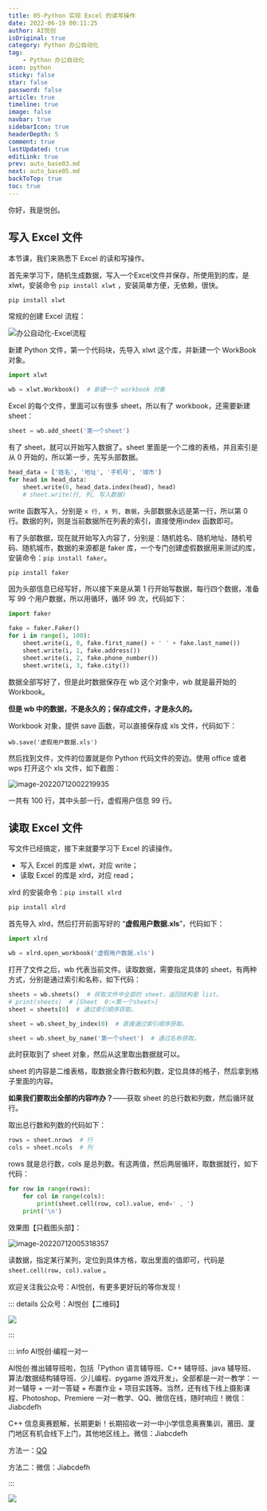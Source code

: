 ```yaml
---
title: 05-Python 实现 Excel 的读写操作
date: 2022-06-19 00:11:25
author: AI悦创
isOriginal: true
category: Python 办公自动化
tag:
    - Python 办公自动化
icon: python
sticky: false
star: false
password: false
article: true
timeline: true
image: false
navbar: true
sidebarIcon: true
headerDepth: 5
comment: true
lastUpdated: true
editLink: true
prev: auto_base03.md
next: auto_base05.md
backToTop: true
toc: true
---
```


你好，我是悦创。

## 写入 Excel 文件 

本节课，我们来熟悉下 Excel 的读和写操作。

首先来学习下，随机生成数据，写入一个Excel文件并保存，所使用到的库，是 xlwt，安装命令 `pip install xlwt` ，安装简单方便，无依赖，很快。

```cmd
pip install xlwt
```

常规的创建 Excel 流程：

![办公自动化-Excel流程](./auto_base05.assets/办公自动化-Excel流程.png)

新建 Python 文件，第一个代码块，先导入 xlwt 这个库，并新建一个 WorkBook 对象。

```python
import xlwt

wb = xlwt.Workbook()  # 新建一个 workbook 对象
```

Excel 的每个文件，里面可以有很多 sheet，所以有了 workbook，还需要新建 sheet：

```python
sheet = wb.add_sheet('第一个sheet')
```

有了 sheet，就可以开始写入数据了。sheet 里面是一个二维的表格，并且索引是从 0 开始的，所以第一步，先写头部数据。

```python
head_data = ['姓名', '地址', '手机号', '城市']
for head in head_data:
	sheet.write(0, head_data.index(head), head)
	# sheet.write(行, 列, 写入数据)
```

write 函数写入，分别是 `x 行, x 列, 数据`，头部数据永远是第一行，所以第 0 行。数据的列，则是当前数据所在列表的索引，直接使用index 函数即可。

有了头部数据，现在就开始写入内容了，分别是：随机姓名、随机地址、随机号码、随机城市，数据的来源都是 faker 库，一个专门创建虚假数据用来测试的库，安装命令：`pip install faker`。

```cmd
pip install faker
```

因为头部信息已经写好，所以接下来是从第 1 行开始写数据，每行四个数据，准备写 99 个用户数据，所以用循环，循环 99 次，代码如下：

```python
import faker

fake = faker.Faker()
for i in range(1, 100):
	sheet.write(i, 0, fake.first_name() + ' ' + fake.last_name())
	sheet.write(i, 1, fake.address())
	sheet.write(i, 2, fake.phone_number())
	sheet.write(i, 3, fake.city())
```

数据全部写好了，但是此时数据保存在 wb 这个对象中，wb 就是最开始的 Workbook。

**但是 wb 中的数据，不是永久的；保存成文件，才是永久的。**

Workbook 对象，提供 save 函数，可以直接保存成 xls 文件，代码如下：

```
wb.save('虚假用户数据.xls')
```

然后找到文件，文件的位置就是你 Python 代码文件的旁边。使用 office 或者 wps 打开这个 xls 文件，如下截图：

![image-20220712002219935](./auto_base05.assets/image-20220712002219935.png)

一共有 100 行，其中头部一行，虚假用户信息 99 行。



## 读取 Excel 文件

写文件已经搞定，接下来就要学习下 Excel 的读操作。

- 写入 Excel 的库是 xlwt，对应 write；
- 读取 Excel 的库是 xlrd，对应 read；

xlrd 的安装命令：`pip install xlrd`

```cmd
pip install xlrd
```

首先导入 xlrd，然后打开前面写好的 “**虚假用户数据.xls**”，代码如下：

```python
import xlrd

wb = xlrd.open_workbook('虚假用户数据.xls')
```

打开了文件之后，wb 代表当前文件。读取数据，需要指定具体的 sheet，有两种方式，分别是通过索引和名称，如下代码：

```python
sheets = wb.sheets()  # 获取文件中全部的 sheet，返回结构是 list。
# print(sheets)  # [Sheet  0:<第一个sheet>]
sheet = sheets[0]  # 通过索引顺序获取。

sheet = wb.sheet_by_index(0)  # 直接通过索引顺序获取。

sheet = wb.sheet_by_name('第一个sheet')  # 通过名称获取。
```

此时获取到了 sheet 对象，然后从这里取出数据就可以。

sheet 的内容是二维表格，取数据全靠行数和列数，定位具体的格子，然后拿到格子里面的内容。

**如果我们要取出全部的内容咋办？**——获取 sheet 的总行数和列数，然后循环就行。

取出总行数和列数的代码如下：

```python
rows = sheet.nrows  # 行
cols = sheet.ncols  # 列
```

rows 就是总行数，cols 是总列数。有这两值，然后两层循环，取数据就行，如下代码：

```python
for row in range(rows):
	for col in range(cols):
		print(sheet.cell(row, col).value, end=' , ')
	print('\n')
```

效果图【只截图头部】：

![image-20220712005318357](./auto_base05.assets/image-20220712005318357.png)

读数据，指定某行某列，定位到具体方格，取出里面的值即可，代码是 `sheet.cell(row, col).value` 。

欢迎关注我公众号：AI悦创，有更多更好玩的等你发现！

::: details 公众号：AI悦创【二维码】

![](/gzh.jpg)

:::

::: info AI悦创·编程一对一

AI悦创·推出辅导班啦，包括「Python 语言辅导班、C++ 辅导班、java 辅导班、算法/数据结构辅导班、少儿编程、pygame 游戏开发」，全部都是一对一教学：一对一辅导 + 一对一答疑 + 布置作业 + 项目实践等。当然，还有线下线上摄影课程、Photoshop、Premiere 一对一教学、QQ、微信在线，随时响应！微信：Jiabcdefh

C++ 信息奥赛题解，长期更新！长期招收一对一中小学信息奥赛集训，莆田、厦门地区有机会线下上门，其他地区线上。微信：Jiabcdefh

方法一：[QQ](http://wpa.qq.com/msgrd?v=3&uin=1432803776&site=qq&menu=yes)

方法二：微信：Jiabcdefh

:::

![](/zsxq.jpg)













